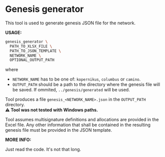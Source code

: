 # Genesis generator

This tool is used to generate genesis JSON file for the network.

**USAGE:**

```bash
genesis_generator \
  PATH_TO_XLSX_FILE \
  PATH_TO_JSON_TEMPLATE \
  NETWORK_NAME \
  OPTIONAL_OUTPUT_PATH
```
where 
- `NETWORK_NAME` has to be one of: `kopernikus`, `columbus` or `camino`.
- `OUTPUT_PATH` should be a path to the directory where the genesis file will be saved. If ommited, `../genesis/generated` will be used. 

Tool produces a file `genesis_<NETWORK_NAME>.json` in the `OUTPUT_PATH` directory.
<br/>**:warning: Tool was not tested with Windows paths.**

Tool assumes multisignature definitions and allocations are provided in the Excel file. Any other information that shall be contained in the resulting genesis file must be provided in the JSON template.

**MORE INFO:**

Just read the code. It's not that long.
